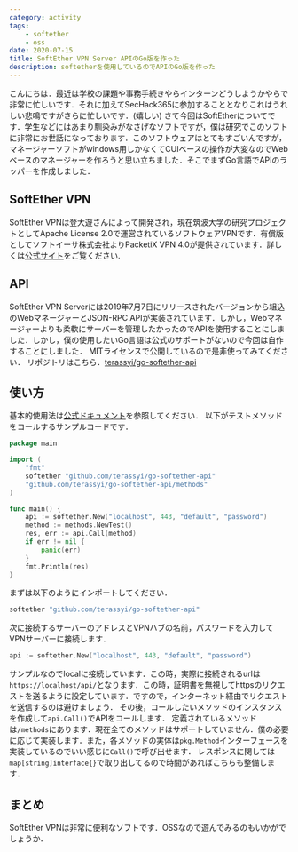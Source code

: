 ```yaml
---
category: activity
tags:
    - softether
    - oss
date: 2020-07-15
title: SoftEther VPN Server APIのGo版を作った
description: softetherを使用しているのでAPIのGo版を作った
---
```

こんにちは．最近は学校の課題や事務手続きやらインターンどうしようかやらで非常に忙しいです．それに加えてSecHack365に参加することとなりこれはうれしい悲鳴ですがさらに忙しいです．(嬉しい)
さて今回はSoftEtherについてです．学生などにはあまり馴染みがなさげなソフトですが，僕は研究でこのソフトに非常にお世話になっております．このソフトウェアはとてもすごいんですが，マネージャーソフトがwindows用しかなくてCUIベースの操作が大変なのでWebベースのマネージャーを作ろうと思い立ちました．そこでまずGo言語でAPIのラッパーを作成しました．

## SoftEther VPN
SoftEther VPNは登大遊さんによって開発され，現在筑波大学の研究プロジェクトとしてApache License 2.0で運営されているソフトウェアVPNです．有償版としてソフトイーサ株式会社よりPacketiX VPN 4.0が提供されています．詳しくは[公式サイト](https://ja.softether.org/)をご覧ください.

## API
SoftEther VPN Serverには2019年7月7日にリリースされたバージョンから組込のWebマネージャーとJSON-RPC APIが実装されています．しかし，Webマネージャーよりも柔軟にサーバーを管理したかったのでAPIを使用することにしました．しかし，僕の使用したいGo言語は公式のサポートがないので今回は自作することにしました．
MITライセンスで公開しているので是非使ってみてください．
リポジトリはこちら．[terassyi/go-softether-api](https://github.com/terassyi/go-softether-api)

## 使い方
基本的使用法は[公式ドキュメント](https://github.com/SoftEtherVPN/SoftEtherVPN/tree/master/developer_tools/vpnserver-jsonrpc-clients/)を参照してください．
以下がテストメソッドをコールするサンプルコードです．
```go
package main

import (
	"fmt"
	softether "github.com/terassyi/go-softether-api"
	"github.com/terassyi/go-softether-api/methods"
)

func main() {
	api := softether.New("localhost", 443, "default", "password")
	method := methods.NewTest()
	res, err := api.Call(method)
	if err != nil {
		panic(err)
	}
	fmt.Println(res)
}
```
まずは以下のようにインポートしてください．
```go
softether "github.com/terassyi/go-softether-api"
```
次に接続するサーバーのアドレスとVPNハブの名前，パスワードを入力してVPNサーバーに接続します．
```go
api := softether.New("localhost", 443, "default", "password")
```
サンプルなのでlocalに接続しています．この時，実際に接続されるurlは`https://localhost/api/`となります．この時，証明書を無視してhttpsのリクエストを送るように設定しています．ですので，インターネット経由でリクエストを送信するのは避けましょう．
その後，コールしたいメソッドのインスタンスを作成して`api.Call()`でAPIをコールします．
定義されているメソッドは`/methods`にあります．現在全てのメソッドはサポートしていません．僕の必要に応じて実装します．また，各メソッドの実体は`pkg.Method`インターフェースを実装しているのでいい感じに`Call()`で呼び出せます．
レスポンスに関しては`map[string]interface{}`で取り出してるので時間があればこちらも整備します．

## まとめ
SoftEther VPNは非常に便利なソフトです．OSSなので遊んでみるのもいかがでしょうか．
